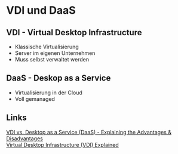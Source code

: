 # VDI und DaaS

## VDI - Virtual Desktop Infrastructure
- Klassische Virtualisierung
- Server im eigenen Unternehmen
- Muss selbst verwaltet werden

## DaaS - Deskop as a Service
- Virtualisierung in der Cloud
- Voll gemanaged

## Links
[VDI vs. Desktop as a Service (DaaS) - Explaining the Advantages & Disadvantages](https://www.youtube.com/watch?v=lvFFa57dCsA)  
[Virtual Desktop Infrastructure (VDI) Explained](https://www.youtube.com/watch?v=hIG0YqCpS0c)